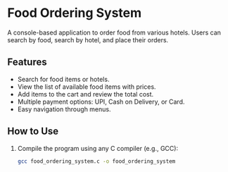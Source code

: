 # Food Ordering System

A console-based application to order food from various hotels.
Users can search by food, search by hotel, and place their orders. 

## Features
- Search for food items or hotels.
- View the list of available food items with prices.
- Add items to the cart and review the total cost.
- Multiple payment options: UPI, Cash on Delivery, or Card.
- Easy navigation through menus.

## How to Use
1. Compile the program using any C compiler (e.g., GCC):
   ```bash
   gcc food_ordering_system.c -o food_ordering_system
